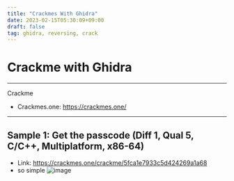 ```yaml
---
title: "Crackmes With Ghidra"
date: 2023-02-15T05:30:09+09:00
draft: false
tag: ghidra, reversing, crack
---
```


# Crackme with Ghidra

---
Crackme
- Crackmes.one: https://crackmes.one/

---
## Sample 1: Get the passcode (Diff 1, Qual 5, C/C++, Multiplatform, x86-64)
- Link: https://crackmes.one/crackme/5fca1e7933c5d424269a1a68
- so simple
	![image](../images/getthepasscode_ghidra.png)
	

